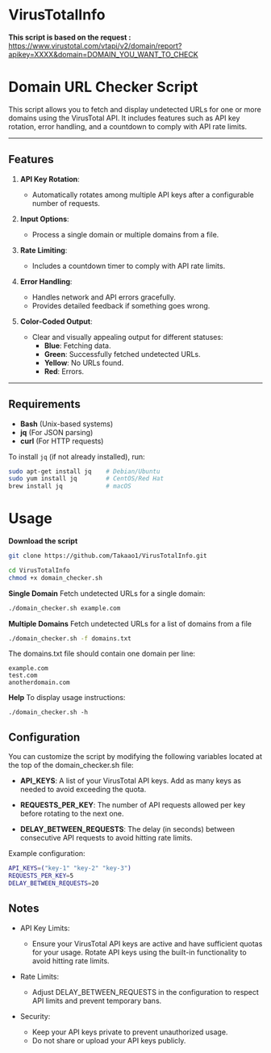 # VirusTotalInfo

**This script is based on the request :**
https://www.virustotal.com/vtapi/v2/domain/report?apikey=XXXX&domain=DOMAIN_YOU_WANT_TO_CHECK

# Domain URL Checker Script

This script allows you to fetch and display undetected URLs for one or more domains using the VirusTotal API. It includes features such as API key rotation, error handling, and a countdown to comply with API rate limits.

---

## Features

1. **API Key Rotation**:
   - Automatically rotates among multiple API keys after a configurable number of requests.

2. **Input Options**:
   - Process a single domain or multiple domains from a file.

3. **Rate Limiting**:
   - Includes a countdown timer to comply with API rate limits.

4. **Error Handling**:
   - Handles network and API errors gracefully.
   - Provides detailed feedback if something goes wrong.

5. **Color-Coded Output**:
   - Clear and visually appealing output for different statuses:
     - **Blue**: Fetching data.
     - **Green**: Successfully fetched undetected URLs.
     - **Yellow**: No URLs found.
     - **Red**: Errors.

---

## Requirements

- **Bash** (Unix-based systems)
- **jq** (For JSON parsing)
- **curl** (For HTTP requests)

To install `jq` (if not already installed), run:
```bash
sudo apt-get install jq    # Debian/Ubuntu
sudo yum install jq        # CentOS/Red Hat
brew install jq            # macOS
```
# Usage
**Download the script**
```bash
git clone https://github.com/Takaao1/VirusTotalInfo.git
```
```bash
cd VirusTotalInfo
chmod +x domain_checker.sh
```
**Single Domain**
Fetch undetected URLs for a single domain:
```bash
./domain_checker.sh example.com
```
**Multiple Domains**
Fetch undetected URLs for a list of domains from a file
```bash
./domain_checker.sh -f domains.txt
```
The domains.txt file should contain one domain per line:
```
example.com
test.com
anotherdomain.com
```
**Help**
To display usage instructions:
```
./domain_checker.sh -h
```

## Configuration
You can customize the script by modifying the following variables located at the top of the domain_checker.sh file:

- **API_KEYS**: A list of your VirusTotal API keys. Add as many keys as needed to avoid exceeding the quota.

- **REQUESTS_PER_KEY**: The number of API requests allowed per key before rotating to the next one.

- **DELAY_BETWEEN_REQUESTS**: The delay (in seconds) between consecutive API requests to avoid hitting rate limits.

Example configuration:
```bash
API_KEYS=("key-1" "key-2" "key-3")
REQUESTS_PER_KEY=5
DELAY_BETWEEN_REQUESTS=20
```

## Notes
- API Key Limits:

    - Ensure your VirusTotal API keys are active and have sufficient quotas for your usage.
Rotate API keys using the built-in functionality to avoid hitting rate limits.

- Rate Limits:

    - Adjust DELAY_BETWEEN_REQUESTS in the configuration to respect API limits and prevent temporary bans.

- Security:

    - Keep your API keys private to prevent unauthorized usage.
    - Do not share or upload your API keys publicly.

